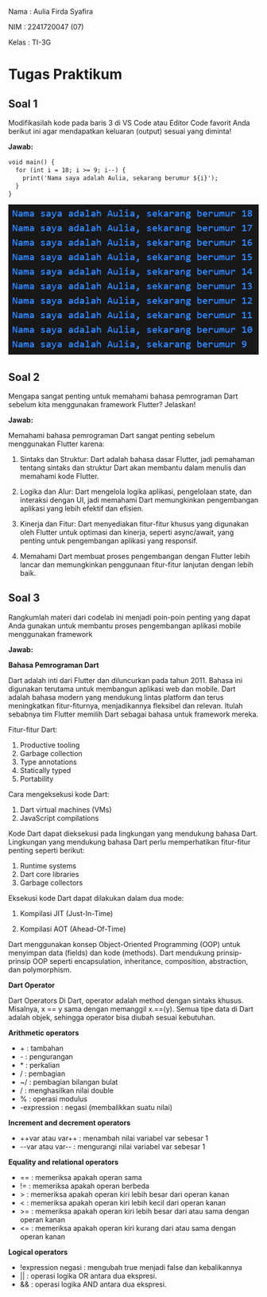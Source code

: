 Nama : Aulia Firda Syafira

NIM : 2241720047 (07)

Kelas : TI-3G

# Tugas Praktikum

## **Soal 1**

Modifikasilah kode pada baris 3 di VS Code atau Editor Code favorit Anda berikut ini agar mendapatkan keluaran (output) sesuai yang diminta!

**Jawab:**

```
void main() {
  for (int i = 18; i >= 9; i--) {
    print('Nama saya adalah Aulia, sekarang berumur ${i}');
  }
}
```

<img src=img/output_soal1.png>

## **Soal 2**

Mengapa sangat penting untuk memahami bahasa pemrograman Dart sebelum kita menggunakan framework Flutter? Jelaskan!

**Jawab:**

Memahami bahasa pemrograman Dart sangat penting sebelum menggunakan Flutter karena:

1. Sintaks dan Struktur: Dart adalah bahasa dasar Flutter, jadi pemahaman tentang sintaks dan struktur Dart akan membantu dalam menulis dan memahami kode Flutter.

2. Logika dan Alur: Dart mengelola logika aplikasi, pengelolaan state, dan interaksi dengan UI, jadi memahami Dart memungkinkan pengembangan aplikasi yang lebih efektif dan efisien.

3. Kinerja dan Fitur: Dart menyediakan fitur-fitur khusus yang digunakan oleh Flutter untuk optimasi dan kinerja, seperti async/await, yang penting untuk pengembangan aplikasi yang responsif.

4. Memahami Dart membuat proses pengembangan dengan Flutter lebih lancar dan memungkinkan penggunaan fitur-fitur lanjutan dengan lebih baik.

## **Soal 3**

Rangkumlah materi dari codelab ini menjadi poin-poin penting yang dapat Anda gunakan untuk membantu proses pengembangan aplikasi mobile menggunakan framework

**Jawab:**

**Bahasa Pemrograman Dart**

Dart adalah inti dari Flutter dan diluncurkan pada tahun 2011. Bahasa ini digunakan terutama untuk membangun aplikasi web dan mobile. Dart adalah bahasa modern yang mendukung lintas platform dan terus meningkatkan fitur-fiturnya, menjadikannya fleksibel dan relevan. Itulah sebabnya tim Flutter memilih Dart sebagai bahasa untuk framework mereka.

Fitur-fitur Dart:

1. Productive tooling
2. Garbage collection
3. Type annotations
4. Statically typed
5. Portability

Cara mengeksekusi kode Dart:

1. Dart virtual machines (VMs)
2. JavaScript compilations

Kode Dart dapat dieksekusi pada lingkungan yang mendukung bahasa Dart. Lingkungan yang mendukung bahasa Dart perlu memperhatikan fitur-fitur penting seperti berikut:

1. Runtime systems
2. Dart core libraries
3. Garbage collectors

Eksekusi kode Dart dapat dilakukan dalam dua mode:

1. Kompilasi JIT (Just-In-Time)

2. Kompilasi AOT (Ahead-Of-Time)

Dart menggunakan konsep Object-Oriented Programming (OOP) untuk menyimpan data (fields) dan kode (methods). Dart mendukung prinsip-prinsip OOP seperti encapsulation, inheritance, composition, abstraction, dan polymorphism. 

**Dart Operator**

Dart Operators Di Dart, operator adalah method dengan sintaks khusus. Misalnya, x == y sama dengan memanggil x.==(y). Semua tipe data di Dart adalah objek, sehingga operator bisa diubah sesuai kebutuhan.

**Arithmetic operators**
* \+ : tambahan
* \- : pengurangan
* \* : perkalian
* / : pembagian
* ~/ : pembagian bilangan bulat
* / : menghasilkan nilai double
* % : operasi modulus
* -expression : negasi (membalikkan suatu nilai)

**Increment and decrement operators**
* ++var atau var++ : menambah nilai variabel var sebesar 1
* --var atau var-- : mengurangi nilai variabel var sebesar 1

**Equality and relational operators**
* == : memeriksa apakah operan sama
* != : memeriksa apakah operan berbeda
* \> : memeriksa apakah operan kiri lebih besar dari operan kanan
* < : memeriksa apakah operan kiri lebih kecil dari operan kanan
* \>= : memeriksa apakah operan kiri lebih besar dari atau sama dengan operan kanan
* <= : memeriksa apakah operan kiri kurang dari atau sama dengan operan kanan

**Logical operators**
* !expression negasi : mengubah true menjadi false dan kebalikannya
* || : operasi logika OR antara dua ekspresi.
* && : operasi logika AND antara dua ekspresi.